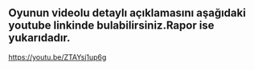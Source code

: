 ## Oyunun videolu detaylı açıklamasını aşağıdaki youtube linkinde bulabilirsiniz.Rapor ise yukarıdadır.
https://youtu.be/ZTAYsj1up6g

